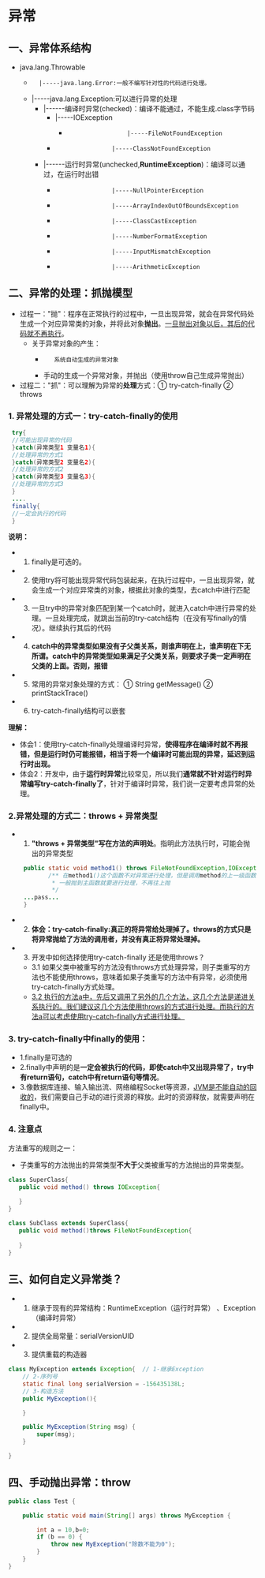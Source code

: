 # 异常

## 一、异常体系结构

 * java.lang.Throwable
    * 		|-----java.lang.Error:一般不编写针对性的代码进行处理。
    * |-----java.lang.Exception:可以进行异常的处理
       * |------编译时异常(checked)：编译不能通过，不能生成.class字节码
          * |-----IOException
             * 						|-----FileNotFoundException
          * 					|-----ClassNotFoundException
       * |------运行时异常(unchecked,**RuntimeException**)：编译可以通过，在运行时出错
          * 					|-----NullPointerException
          * 					|-----ArrayIndexOutOfBoundsException
          * 					|-----ClassCastException
          * 					|-----NumberFormatException
          * 					|-----InputMismatchException
          * 					|-----ArithmeticException

## 二、异常的处理：抓抛模型

 * 过程一："抛"：程序在正常执行的过程中，一旦出现异常，就会在异常代码处生成一个对应异常类的对象，并将此对象**抛出**。<u>一旦抛出对象以后，其后的代码就不再执行</u>。
    * 关于异常对象的产生：
       * 		系统自动生成的异常对象
       * 手动的生成一个异常对象，并抛出（使用throw自己生成异常抛出）
 * 过程二："抓"：可以理解为异常的**处理**方式：① try-catch-finally  ② throws

### 1. 异常处理的方式一：try-catch-finally的使用

```Java
 try{
 //可能出现异常的代码
 }catch(异常类型1 变量名1){
 //处理异常的方式1
 }catch(异常类型2 变量名2){
 //处理异常的方式2
 }catch(异常类型3 变量名3){
 //处理异常的方式3
 }
 ....
 finally{
 //一定会执行的代码
 }
```

**说明：**

 * 1. finally是可选的。
 * 2. 使用try将可能出现异常代码包装起来，在执行过程中，一旦出现异常，就会生成一个对应异常类的对象，根据此对象的类型，去catch中进行匹配
 * 3. 一旦try中的异常对象匹配到某一个catch时，就进入catch中进行异常的处理。一旦处理完成，就跳出当前的try-catch结构（在没有写finally的情况）。继续执行其后的代码
 * 4. **catch中的异常类型如果没有子父类关系，则谁声明在上，谁声明在下无所谓。catch中的异常类型如果满足子父类关系，则要求子类一定声明在父类的上面。否则，报错**
 * 5. 常用的异常对象处理的方式： ① String  getMessage() ② printStackTrace()
 * 6. try-catch-finally结构可以嵌套

**理解：**

 * 体会1：使用try-catch-finally处理编译时异常，**使得程序在编译时就不再报错，但是运行时仍可能报错，相当于将一个编译时可能出现的异常，延迟到运行时出现。**
 * 体会2：开发中，由于**运行时异常**比较常见，所以我们**通常就不针对运行时异常编写try-catch-finally了**，针对于编译时异常，我们说一定要考虑异常的处理。

### 2.异常处理的方式二：throws + 异常类型

 * 1. **"throws + 异常类型"写在方法的声明处**。指明此方法执行时，可能会抛出的异常类型

   ```Java
   	public static void method1() throws FileNotFoundException,IOException{  
           /** 在method1()这个函数不对异常进行处理，但是调用method的上一级函数需要对                                                                              * 这个异常进行处理，可以进行try+catch，也可以继续将这个异常继续往上抛，
            * 一般抛到主函数就要进行处理，不再往上抛
            */
   	...pass...
   	}
   ```

 * 2. **体会：try-catch-finally:真正的将异常给处理掉了。throws的方式只是将异常抛给了方法的调用者，并没有真正将异常处理掉。**  

 * 3. 开发中如何选择使用try-catch-finally 还是使用throws？	

   - 3.1 如果父类中被重写的方法没有throws方式处理异常，则子类重写的方法也不能使用throws，意味着如果子类重写的方法中有异常，必须使用try-catch-finally方式处理。

    *   <u>3.2 执行的方法a中，先后又调用了另外的几个方法，这几个方法是递进关系执行的。我们建议这几个方法使用throws的方式进行处理。而执行的方法a可以考虑使用try-catch-finally方式进行处理。</u>

### 3. try-catch-finally中finally的使用：

 * 1.finally是可选的
 * 2.finally中声明的是**一定会被执行的代码，即使catch中又出现异常了，try中有return语句，catch中有return语句等情况**。
 * 3.像数据库连接、输入输出流、网络编程Socket等资源，<u>JVM是不能自动的回收的</u>，我们需要自己手动的进行资源的释放。此时的资源释放，就需要声明在finally中。

### 4. 注意点

方法重写的规则之一：
 * 子类重写的方法抛出的异常类型**不大于**父类被重写的方法抛出的异常类型。

```Java
class SuperClass{  
   public void method() throws IOException{
      
   }   
}

class SubClass extends SuperClass{
   public void method()throws FileNotFoundException{
      
   }
}
```

## 三、如何自定义异常类？

 * 1. 继承于现有的异常结构：RuntimeException（运行时异常） 、Exception（编译时异常）
 * 2. 提供全局常量：serialVersionUID
 * 3. 提供重载的构造器

```Java
class MyException extends Exception{  // 1-继承Exception
    // 2-序列号
    static final long serialVersion = -156435138L;
    // 3-构造方法
    public MyException(){

    }

    public MyException(String msg) {
        super(msg);
    }

}
```

## 四、手动抛出异常：throw

```java
public class Test {

    public static void main(String[] args) throws MyException {

        int a = 10,b=0;
        if (b == 0) {
            throw new MyException("除数不能为0");
        }
    }
}
```


